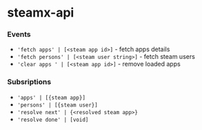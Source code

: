 # steamx-api

### Events

* ``'fetch apps' | [<steam app id>]`` - fetch apps details
* ``'fetch persons' | [<steam user string>]`` - fetch steam users
* ``'clear apps ' | [<steam app id>]`` - remove loaded apps

### Subsriptions
* ``'apps' | [{steam app}]``
* ``'persons' | [{steam user}]``
* ``'resolve next' | {<resolved steam app>}``
* ``'resolve done' | [void]``

